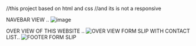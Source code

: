 //this project based on html and css 
//and its is not a responsive 

NAVEBAR VIEW ..
![image](https://github.com/nitishsghh/Porsche/assets/120895433/72868ef8-d2d9-47b4-8007-31d5995ee58d)

OVER VIEW OF THIS WEBSITE ..
![OVER VIEW](https://github.com/nitishsghh/Porsche/assets/120895433/123f5fa4-f850-4073-9764-7669c86734e2)
FORM SLIP WITH CONTACT LIST..
![FOOTER FORM SLIP](https://github.com/nitishsghh/Porsche/assets/120895433/928db0d2-01d2-4534-bcc3-9f3f6f8c5691)
